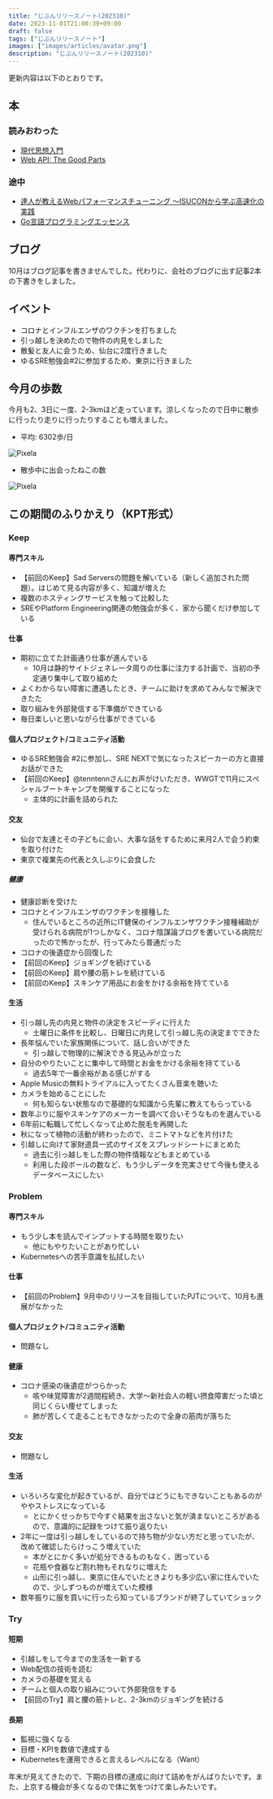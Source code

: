 ```yaml
---
title: "じぶんリリースノート(202310)"
date: 2023-11-01T21:00:39+09:00
draft: false
tags: ["じぶんリリースノート"]
images: ["images/articles/avatar.png"]
description: "じぶんリリースノート(202310)"
---
```


更新内容は以下のとおりです。

## 本

### 読みおわった

- [現代思想入門](https://bookmeter.com/books/19473860)
- [Web API: The Good Parts](https://bookmeter.com/books/8983711)

### 途中

- [達人が教えるWebパフォーマンスチューニング 〜ISUCONから学ぶ高速化の実践](https://bookmeter.com/books/19792437)
- [Go言語プログラミングエッセンス](https://bookmeter.com/books/20712629)

## ブログ

10月はブログ記事を書きませんでした。代わりに、会社のブログに出す記事2本の下書きをしました。

## イベント

- コロナとインフルエンザのワクチンを打ちました
- 引っ越しを決めたので物件の内見をしました
- 散髪と友人に会うため、仙台に2度行きました
- ゆるSRE勉強会#2に参加するため、東京に行きました

## 今月の歩数

今月も2、3日に一度、2-3kmほど走っています。涼しくなったので日中に散歩に行ったり走りに行ったりすることも増えました。

- 平均: 6302歩/日

![Pixela](https://pixe.la/v1/users/mom0tomo/graphs/pedometer)

- 散歩中に出会ったねこの数

![Pixela](https://pixe.la/v1/users/mom0tomo/graphs/neko)

## この期間のふりかえり（KPT形式）

### Keep

#### 専門スキル

- 【前回のKeep】Sad Serversの問題を解いている（新しく追加された問題）。はじめて見る内容が多く、知識が増えた
- 複数のホスティングサービスを触って比較した
- SREやPlatform Engineering関連の勉強会が多く、家から聞くだけ参加している

#### 仕事

- 期初に立てた計画通り仕事が進んでいる
  - 10月は静的サイトジェネレータ周りの仕事に注力する計画で、当初の予定通り集中して取り組めた
- よくわからない障害に遭遇したとき、チームに助けを求めてみんなで解決できたた
- 取り組みを外部発信する下準備ができている
- 毎日楽しいと思いながら仕事ができている

#### 個人プロジェクト/コミュニティ活動

- ゆるSRE勉強会 #2に参加し、SRE NEXTで気になったスピーカーの方と直接お話ができた
- 【前回のKeep】@tenntennさんにお声がけいただき、WWGTで11月にスペシャルブートキャンプを開催することになった
  - 主体的に計画を詰められた

#### 交友

- 仙台で友達とその子どもに会い、大事な話をするために来月2人で会う約束を取り付けた
- 東京で複業先の代表と久しぶりに会食した

##### 健康

- 健康診断を受けた
- コロナとインフルエンザのワクチンを接種した
  - 住んでいるところの近所にIT健保のインフルエンザワクチン接種補助が受けられる病院が1つしかなく、コロナ陰謀論ブログを書いている病院だったので怖かったが、行ってみたら普通だった
- コロナの後遺症から回復した
- 【前回のKeep】ジョギングを続けている
- 【前回のKeep】肩や腰の筋トレを続けている
- 【前回のKeep】スキンケア用品にお金をかける余裕を持てている

#### 生活

- 引っ越し先の内見と物件の決定をスピーディに行えた
  - 土曜日に条件を比較し、日曜日に内見して引っ越し先の決定までできた
- 長年悩んでいた家族関係について、話し合いができた
  - 引っ越しで物理的に解決できる見込みが立った
- 自分のやりたいことに集中して時間とお金をかける余裕を持てている
  - 過去5年で一番余裕がある感じがする
- Apple Musicの無料トライアルに入ってたくさん音楽を聴いた
- カメラを始めることにした
  - 何も知らない状態なので基礎的な知識から先輩に教えてもらっている
- 数年ぶりに服やスキンケアのメーカーを調べて合いそうなものを選んでいる
- 6年前に転職して忙しくなって止めた脱毛を再開した
- 秋になって植物の活動が終わったので、ミニトマトなどを片付けた
- 引越しに向けて家財道具一式のサイズをスプレッドシートにまとめた
  - 過去に引っ越しをした際の物件情報などもまとめている
  - 利用した段ボールの数など、もう少しデータを充実させて今後も使えるデータベースにしたい

### Problem

#### 専門スキル

- もう少し本を読んでインプットする時間を取りたい
  - 他にもやりたいことがあり忙しい
- Kubernetesへの苦手意識を払拭したい
  
#### 仕事

- 【前回のProblem】9月中のリリースを目指していたPJTについて、10月も進展がなかった

#### 個人プロジェクト/コミュニティ活動

- 問題なし

#### 健康

- コロナ感染の後遺症がつらかった
  - 咳や味覚障害が2週間程続き、大学〜新社会人の軽い摂食障害だった頃と同じくらい痩せてしまった
  - 肺が苦しくて走ることもできなかったので全身の筋肉が落ちた

#### 交友

- 問題なし

#### 生活

- いろいろな変化が起きているが、自分ではどうにもできないこともあるのがややストレスになっている
  - とにかくせっかちで今すぐ結果を出さないと気が済まないところがあるので、意識的に記録をつけて振り返りたい
- 2年に一度は引っ越しをしているので持ち物が少ない方だと思っていたが、改めて確認したらけっこう増えていた
  - 本がとにかく多いが処分できるものもなく、困っている
  - 花瓶や食器など割れ物もそれなりに増えた
  - 山形に引っ越し、東京に住んでいたときよりも多少広い家に住んでいたので、少しずつものが増えていた模様
- 数年振りに服を買いに行ったら知っているブランドが終了していてショック

### Try

#### 短期

- 引越しをして今までの生活を一新する
- Web配信の技術を読む
- カメラの基礎を覚える
- チームと個人の取り組みについて外部発信をする
- 【前回のTry】肩と腰の筋トレと、2-3kmのジョギングを続ける

#### 長期

- 監視に強くなる
- 目標・KPIを数値で達成する
- Kubernetesを運用できると言えるレベルになる（Want）

年末が見えてきたので、下期の目標の達成に向けて詰めをがんばりたいです。また、上京する機会が多くなるので体に気をつけて楽しみたいです。
